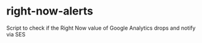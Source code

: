 # right-now-alerts
Script to check if the Right Now value of Google Analytics drops and notify via SES
